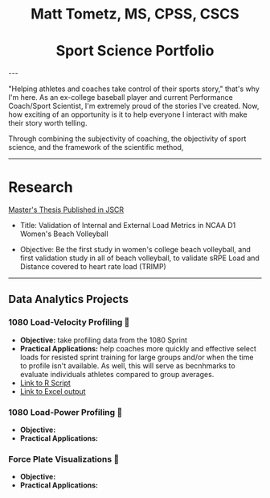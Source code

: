 <h1 align="center">Matt Tometz, MS, CPSS, CSCS</h1>
<h1 align="center">Sport Science Portfolio</h2>
---

"Helping athletes and coaches take control of their sports story," that's why I'm here. As an ex-college baseball player and current Performance Coach/Sport Scientist, I'm extremely proud of the stories I've created. Now, how exciting of an opportunity is it to help everyone I interact with make their story worth telling.

Through combining the subjectivity of coaching, the objectivity of sport science, and the framework of the scientific method, 

---

# Research

[Master's Thesis Published in JSCR](https://journals.lww.com/nsca-jscr/fulltext/2022/08000/validation_of_internal_and_external_load_metrics.23.aspx)

- Title: Validation of Internal and External Load Metrics in NCAA D1 Women's Beach Volleyball

- Objective: Be the first study in women's college beach volleyball, and first validation study in all of beach volleyball, to validate sRPE Load and Distance covered to heart rate load (TRIMP)

---

## Data Analytics Projects
### 1080 Load-Velocity Profiling 👟
- **Objective:** take profiling data from the 1080 Sprint
- **Practical Applications:** help coaches more quickly and effective select loads for resisted sprint training for large groups and/or when the time to profile isn't available. As well, this will serve as becnhmarks to evaluate individuals athletes compared to group averages.
- [Link to R Script](https://github.com/matttometz/Matt-Tometz-Sport-Science-Portfolio/blob/main/LVP_1080_r_script.R)
- [Link to Excel output](https://github.com/matttometz/Matt-Tometz-Sport-Science-Portfolio/blob/main/LVP_group_averages.csv)

### 1080 Load-Power Profiling 💪
- **Objective:**
- **Practical Applications:**
    
### Force Plate Visualizations 🐰
- **Objective:**
- **Practical Applications:**
